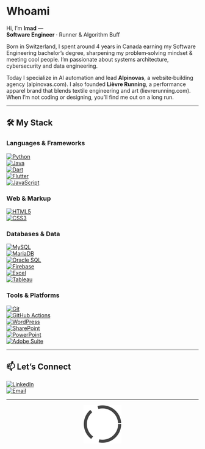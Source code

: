 # Whoami

Hi, I’m **Imad** —  
**Software Engineer** · Runner & Algorithm Buff  

Born in Switzerland, I spent around 4 years in Canada earning my Software Engineering bachelor’s degree, sharpening my problem‑solving mindset & meeting cool people. I’m passionate about systems architecture, cybersecurity and data engineering.  

Today I specialize in AI automation and lead **Alpinovas**, a website‑building agency (alpinovas.com). I also founded **Lièvre Running**, a performance apparel brand that blends textile engineering and art (lievrerunning.com). When I’m not coding or designing, you’ll find me out on a long run.  


---

## 🛠 My Stack

### Languages & Frameworks  
[![Python](https://img.shields.io/badge/-Python-3776AB?logo=python&style=for-the-badge)](https://www.python.org/)  
[![Java](https://img.shields.io/badge/-Java-007396?logo=java&style=for-the-badge)](https://www.java.com/)  
[![Dart](https://img.shields.io/badge/-Dart-0175C2?logo=dart&style=for-the-badge)](https://dart.dev/)  
[![Flutter](https://img.shields.io/badge/-Flutter-02569B?logo=flutter&style=for-the-badge)](https://flutter.dev/)  
[![JavaScript](https://img.shields.io/badge/-JavaScript-F7DF1E?logo=javascript&style=for-the-badge)](https://developer.mozilla.org/en-US/docs/Web/JavaScript)

### Web & Markup  
[![HTML5](https://img.shields.io/badge/-HTML5-E34F26?logo=html5&style=for-the-badge)](https://developer.mozilla.org/en-US/docs/Web/HTML)  
[![CSS3](https://img.shields.io/badge/-CSS3-1572B6?logo=css3&style=for-the-badge)](https://developer.mozilla.org/en-US/docs/Web/CSS)

### Databases & Data  
[![MySQL](https://img.shields.io/badge/-MySQL-4479A1?logo=mysql&style=for-the-badge)](https://www.mysql.com/)  
[![MariaDB](https://img.shields.io/badge/-MariaDB-003545?logo=mariadb&style=for-the-badge)](https://mariadb.org/)  
[![Oracle SQL](https://img.shields.io/badge/-Oracle%20SQL-F80000?logo=oracle&style=for-the-badge)](https://www.oracle.com/database/)  
[![Firebase](https://img.shields.io/badge/-Firebase-FFCA28?logo=firebase&style=for-the-badge)](https://firebase.google.com/)  
[![Excel](https://img.shields.io/badge/-Excel-217346?logo=microsoft-excel&style=for-the-badge)](https://office.com/)  
[![Tableau](https://img.shields.io/badge/-Tableau-E97627?logo=tableau&style=for-the-badge)](https://tableau.com/)

### Tools & Platforms  
[![Git](https://img.shields.io/badge/-Git-F05032?logo=git&style=for-the-badge)](https://git-scm.com/)  
[![GitHub Actions](https://img.shields.io/badge/-GitHub%20Actions-2088ff?logo=github&style=for-the-badge)](https://github.com/features/actions)  
[![WordPress](https://img.shields.io/badge/-WordPress-21759B?logo=wordpress&style=for-the-badge)](https://wordpress.org/)  
[![SharePoint](https://img.shields.io/badge/-SharePoint-0078D4?logo=microsoft-sharepoint&style=for-the-badge)](https://sharepoint.com/)  
[![PowerPoint](https://img.shields.io/badge/-PowerPoint-D24726?logo=microsoft-powerpoint&style=for-the-badge)](https://office.com/)  
[![Adobe Suite](https://img.shields.io/badge/-Adobe%20Suite-FF0000?logo=adobe&style=for-the-badge)](https://adobe.com/)

---

## 📫 Let’s Connect

[![LinkedIn](https://img.shields.io/badge/LinkedIn-0A66C2?logo=linkedin&style=for-the-badge)](https://linkedin.com/in/imadmalaq)  
[![Email](https://img.shields.io/badge/Email-c14438?logo=gmail&style=for-the-badge)](mailto:imad.malaq@gmail.com)

---

<p align="center">
  <img src="./loader.svg" alt="Loading animation" width="100"/>
</p>
